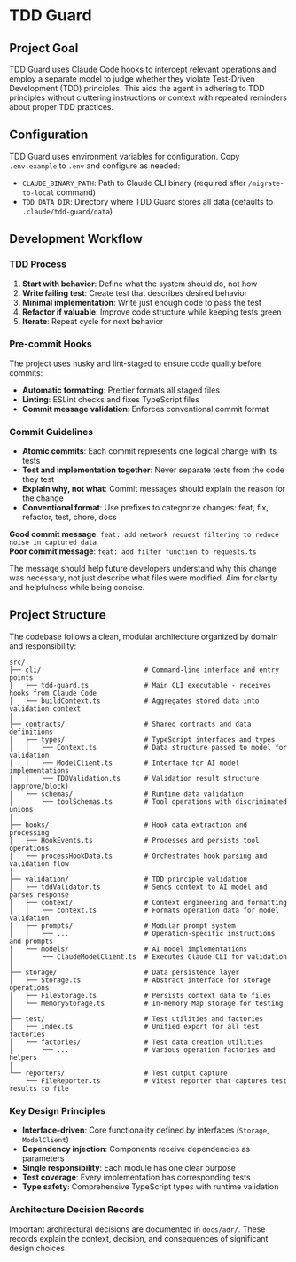 # TDD Guard

## Project Goal

TDD Guard uses Claude Code hooks to intercept relevant operations and employ a separate model to judge whether they violate Test-Driven Development (TDD) principles.
This aids the agent in adhering to TDD principles without cluttering instructions or context with repeated reminders about proper TDD practices.

## Configuration

TDD Guard uses environment variables for configuration. Copy `.env.example` to `.env` and configure as needed:

- `CLAUDE_BINARY_PATH`: Path to Claude CLI binary (required after `/migrate-to-local` command)
- `TDD_DATA_DIR`: Directory where TDD Guard stores all data (defaults to `.claude/tdd-guard/data`)

## Development Workflow

### TDD Process

1. **Start with behavior**: Define what the system should do, not how
2. **Write failing test**: Create test that describes desired behavior
3. **Minimal implementation**: Write just enough code to pass the test
4. **Refactor if valuable**: Improve code structure while keeping tests green
5. **Iterate**: Repeat cycle for next behavior

### Pre-commit Hooks

The project uses husky and lint-staged to ensure code quality before commits:

- **Automatic formatting**: Prettier formats all staged files
- **Linting**: ESLint checks and fixes TypeScript files
- **Commit message validation**: Enforces conventional commit format

### Commit Guidelines

- **Atomic commits**: Each commit represents one logical change with its tests
- **Test and implementation together**: Never separate tests from the code they test
- **Explain why, not what**: Commit messages should explain the reason for the change
- **Conventional format**: Use prefixes to categorize changes: feat, fix, refactor, test, chore, docs

**Good commit message**: `feat: add network request filtering to reduce noise in captured data`  
**Poor commit message**: `feat: add filter function to requests.ts`

The message should help future developers understand why this change was necessary, not just describe what files were modified.
Aim for clarity and helpfulness while being concise.

## Project Structure

The codebase follows a clean, modular architecture organized by domain and responsibility:

```
src/
├── cli/                          # Command-line interface and entry points
│   ├── tdd-guard.ts              # Main CLI executable - receives hooks from Claude Code
│   └── buildContext.ts           # Aggregates stored data into validation context
│
├── contracts/                    # Shared contracts and data definitions
│   ├── types/                    # TypeScript interfaces and types
│   │   ├── Context.ts            # Data structure passed to model for validation
│   │   ├── ModelClient.ts        # Interface for AI model implementations
│   │   └── TDDValidation.ts      # Validation result structure (approve/block)
│   └── schemas/                  # Runtime data validation
│       └── toolSchemas.ts        # Tool operations with discriminated unions
│
├── hooks/                        # Hook data extraction and processing
│   ├── HookEvents.ts             # Processes and persists tool operations
│   └── processHookData.ts        # Orchestrates hook parsing and validation flow
│
├── validation/                   # TDD principle validation
│   ├── tddValidator.ts           # Sends context to AI model and parses response
│   ├── context/                  # Context engineering and formatting
│   │   └── context.ts            # Formats operation data for model validation
│   ├── prompts/                  # Modular prompt system
│   │   └── ...                   # Operation-specific instructions and prompts
│   └── models/                   # AI model implementations
│       └── ClaudeModelClient.ts  # Executes Claude CLI for validation
│
├── storage/                      # Data persistence layer
│   ├── Storage.ts                # Abstract interface for storage operations
│   ├── FileStorage.ts            # Persists context data to files
│   └── MemoryStorage.ts          # In-memory Map storage for testing
│
├── test/                         # Test utilities and factories
│   ├── index.ts                  # Unified export for all test factories
│   └── factories/                # Test data creation utilities
│       └── ...                   # Various operation factories and helpers
│
└── reporters/                    # Test output capture
    └── FileReporter.ts           # Vitest reporter that captures test results to file
```

### Key Design Principles

- **Interface-driven**: Core functionality defined by interfaces (`Storage`, `ModelClient`)
- **Dependency injection**: Components receive dependencies as parameters
- **Single responsibility**: Each module has one clear purpose
- **Test coverage**: Every implementation has corresponding tests
- **Type safety**: Comprehensive TypeScript types with runtime validation

### Architecture Decision Records

Important architectural decisions are documented in `docs/adr/`. These records explain the context, decision, and consequences of significant design choices.
